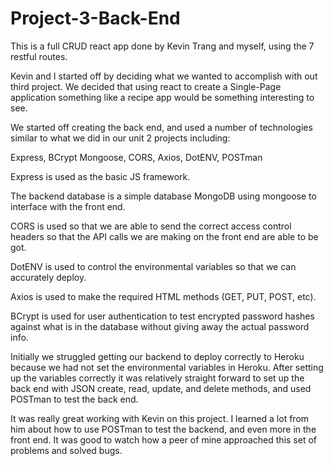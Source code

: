 # Project-3-Back-End

This is a full CRUD react app done by Kevin Trang and myself, using the 7 restful routes.

Kevin and I started off by deciding what we wanted to accomplish with out third project. We decided that using react to create a Single-Page application something like a recipe app would be something interesting to see.

We started off creating the back end, and used a number of technologies similar to what we did in our unit 2 projects including:

Express,
BCrypt
Mongoose,
CORS,
Axios,
DotENV,
POSTman

Express is used as the basic JS framework.

The backend database is a simple database MongoDB using mongoose to interface with the front end.

CORS is used so that we are able to send the correct access control headers so that the API calls we are making on the front end are able to be got.

DotENV is used to control the environmental variables so that we can accurately deploy.

Axios is used to make the required HTML methods (GET, PUT, POST, etc).

BCrypt is used for user authentication to test encrypted password hashes against what is in the database without giving away the actual password info.

Initially we struggled getting our backend to deploy correctly to Heroku because we had not set the environmental variables in Heroku. After setting up the variables correctly it was relatively straight forward to set up the back end with JSON create, read, update, and delete methods, and used POSTman to test the back end.

It was really great working with Kevin on this project. I learned a lot from him about how to use POSTman to test the backend, and even more in the front end. It was good to watch how a peer of mine approached this set of problems and solved bugs.
